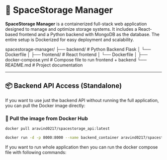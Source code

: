 # 🚀 SpaceStorage Manager

**SpaceStorage Manager** is a containerized full-stack web application designed to manage and optimize storage systems. It includes a React-based frontend and a Python backend with MongoDB as the database. The entire setup is Dockerized for easy deployment and scalability.

spacestorage-manager/
├── backend/               # Python Backend Flask
│   └── Dockerfile
│
├── frontend/              # React frontend
│   └── Dockerfile
│
├── docker-compose.yml     # Compose file to run frontend + backend
└── README.md              # Project documentation


---

## 📦 Backend API Access (Standalone)

If you want to use just the backend API without running the full application, you can pull the Docker image directly:

### 🔹 Pull the image from Docker Hub

```bash
docker pull aravind0217/spacestorage_api:latest

docker run -d -p 8000:8000 --name backend_container aravind0217/spacestorage_api:latest

```

If you want to run whole application then you can run the docker compose file with following commands:

```bash
